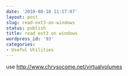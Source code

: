 ```yaml
---
date: '2010-08-18 11:17:07'
layout: post
slug: read-ext3-on-windows
status: publish
title: read ext3 on windows
wordpress_id: '93'
categories:
- Useful Utilities
---
```


use 
http://www.chrysocome.net/virtualvolumes

